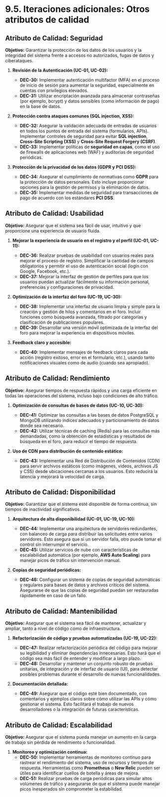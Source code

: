 # 9.5. Iteraciones adicionales: Otros atributos de calidad

## Atributo de Calidad: Seguridad

**Objetivo:** Garantizar la protección de los datos de los usuarios y la integridad del sistema frente a accesos no autorizados, fugas de datos y ciberataques.

1. **Revisión de la Autenticación (UC-01, UC-02):**
   - **DEC-30:** Implementar autenticación multifactor (MFA) en el proceso de inicio de sesión para aumentar la seguridad, especialmente en cuentas con privilegios elevados.
   - **DEC-31:** Utilizar encriptación avanzada para almacenar contraseñas (por ejemplo, bcrypt) y datos sensibles (como información de pago) en la base de datos.
   
2. **Protección contra ataques comunes (SQL injection, XSS):**
   - **DEC-32:** Asegurar la validación adecuada de entradas de usuarios en todos los puntos de entrada del sistema (formularios, APIs). Implementar controles de seguridad para evitar **SQL injection**, **Cross-Site Scripting (XSS)** y **Cross-Site Request Forgery (CSRF)**.
   - **DEC-33:** Implementar políticas de **seguridad en capas**, como el uso de firewalls de aplicaciones web (WAF) y auditorías de seguridad periódicas.
3. **Protección de la privacidad de los datos (GDPR y PCI DSS):**
   - **DEC-34:** Asegurar el cumplimiento de normativas como **GDPR** para la protección de datos personales. Esto incluye proporcionar opciones para la gestión de permisos y la eliminación de datos.
   - **DEC-35:** Implementar medidas de seguridad para transacciones de pago de acuerdo con los estándares **PCI DSS**.
     
## Atributo de Calidad: Usabilidad

**Objetivo:** Asegurar que el sistema sea fácil de usar, intuitivo y que proporcione una experiencia de usuario fluida.

1. **Mejorar la experiencia de usuario en el registro y el perfil (UC-01, UC-11):**
   - **DEC-36:** Realizar pruebas de usabilidad con usuarios reales para mejorar el proceso de registro. Simplificar la cantidad de campos obligatorios y permitir el uso de autenticación social (login con Google, Facebook, etc.).
   - **DEC-37:** Mejorar la interfaz de gestión de perfiles para que los usuarios puedan actualizar fácilmente su información personal, preferencias y configuraciones de privacidad.
     
2. **Optimización de la interfaz del foro (UC-19, UC-30):**
   - **DEC-38:** Implementar una interfaz de usuario limpia y simple para la creación y gestión de hilos y comentarios en el foro. Incluir funciones como búsqueda avanzada, filtrado por categorías y clasificación de publicaciones populares.
   - **DEC-39:** Desarrollar una versión móvil optimizada de la interfaz del foro para mejorar la experiencia en dispositivos móviles.
     
3. **Feedback claro y accesible:**
   - **DEC-40:** Implementar mensajes de feedback claros para cada acción (registro exitoso, error en el formulario, etc.), usando tanto notificaciones visuales como de audio (cuando sea apropiado).

## Atributo de Calidad: Rendimiento

**Objetivo:** Asegurar tiempos de respuesta rápidos y una carga eficiente en todas las operaciones del sistema, incluso bajo condiciones de alto tráfico.

1. **Optimización de consultas de bases de datos (UC-10, UC-30):**
   - **DEC-41:** Optimizar las consultas a las bases de datos PostgreSQL y MongoDB utilizando índices adecuados y particionamiento de datos donde sea necesario.
   - **DEC-42:** Utilizar técnicas de caching (Redis) para las consultas más demandadas, como la obtención de estadísticas y resultados de búsqueda en el foro, para reducir el tiempo de respuesta.

2. **Uso de CDN para distribución de contenido estático:**
   - **DEC-43:** Implementar una Red de Distribución de Contenidos (CDN) para servir archivos estáticos (como imágenes, videos, archivos JS y CSS) desde ubicaciones cercanas a los usuarios. Esto reducirá la latencia y mejorará la velocidad de carga.

## Atributo de Calidad: Disponibilidad

**Objetivo:** Garantizar que el sistema esté disponible de forma continua, sin tiempos de inactividad significativos.

1. **Arquitectura de alta disponibilidad (UC-01, UC-19, UC-10):**
   - **DEC-44:** Implementar una arquitectura de servidores redundantes, con balanceo de carga para distribuir las solicitudes entre varios servidores. Esto asegura que si un servidor falla, otro puede tomar el control sin interrumpir el servicio.
   - **DEC-45:** Utilizar servicios de nube con características de escalabilidad automática (por ejemplo, **AWS Auto Scaling**) para manejar picos de tráfico sin intervención manual.

2. **Copias de seguridad periódicas:**
   - **DEC-46:** Configurar un sistema de copias de seguridad automáticas y regulares para bases de datos y archivos críticos del sistema. Asegurarse de que las copias de seguridad puedan ser restauradas rápidamente en caso de un fallo.

## Atributo de Calidad: Mantenibilidad

**Objetivo:** Asegurar que el sistema sea fácil de mantener, actualizar y ampliar, tanto a nivel de código como de infraestructura.

1. **Refactorización de código y pruebas automatizadas (UC-19, UC-22):**
   - **DEC-47:** Realizar refactorización periódica del código para mejorar su legibilidad y eliminar dependencias innecesarias. Esto hará que el código sea más fácil de entender y modificar a largo plazo.
   - **DEC-48:** Desarrollar y mantener un conjunto robusto de pruebas unitarias, de integración y de interfaz de usuario (UI), para detectar posibles problemas durante el desarrollo de nuevas funcionalidades.

2. **Documentación detallada:**
   - **DEC-49:** Asegurar que el código esté bien documentado, con comentarios y ejemplos claros sobre cómo utilizar las APIs y cómo gestionar el sistema. Esto facilitará el trabajo de nuevos desarrolladores o la integración de futuras características.
  
## Atributo de Calidad: Escalabilidad 

**Objetivo:** Asegurar que el sistema pueda manejar un aumento en la carga de trabajo sin pérdida de rendimiento o funcionalidad.

1. **Monitoreo y optimización continua:**
   - **DEC-50:** Implementar herramientas de monitoreo continuo para rastrear el rendimiento del sistema, uso de recursos y tiempos de respuesta. Herramientas como **Prometheus** o **New Relic** pueden ser útiles para identificar cuellos de botella y áreas de mejora.
   - **DEC-51:** Realizar pruebas de carga periódicas para simular altos volúmenes de tráfico y asegurarse de que el sistema puede manejar picos inesperados sin comprometer la estabilidad.
